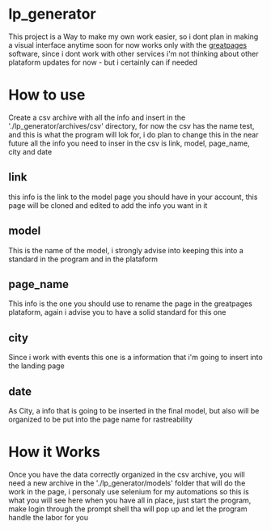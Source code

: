 # lp_generator

This project is a Way to make my own work easier, so i dont plan in making a visual interface anytime soon
for now works only with the [greatpages](https://www.greatpages.com.br) software, since i dont work with other services i'm not thinking about other plataform updates for now - but i certainly can if needed

# How to use

Create a csv archive with all the info and insert in the './lp_generator/archives/csv' directory, for now the csv has the name test, and this is what the program will lok for, i do plan to change this in the near future
all the info you need to inser in the csv is link,	model,	page_name,	city and	date

## link
this info is the link to the model page you should have in your account, this page will be cloned and edited to add the info you want in it

## model
This is the name of the model, i strongly advise into keeping this into a standard in the program and in the plataform

## page_name
This info is the one you should use to rename the page in the greatpages plataform, again i advise you to have a solid standard for this one

## city
Since i work with events this one is a information that i'm going to insert into the landing page

## date
As City, a info that is going to be inserted in the final model, but also will be organized to be put into the page name for rastreability

# How it Works
Once you have the data correctly organized in the csv archive, you will need a new archive in the './lp_generator/models' folder that will do the work in the page, i personaly use selenium for my automations
so this is what you will see here
when you have all in place, just start the program, make login through the prompt shell tha will pop up and let the program handle the labor for you

